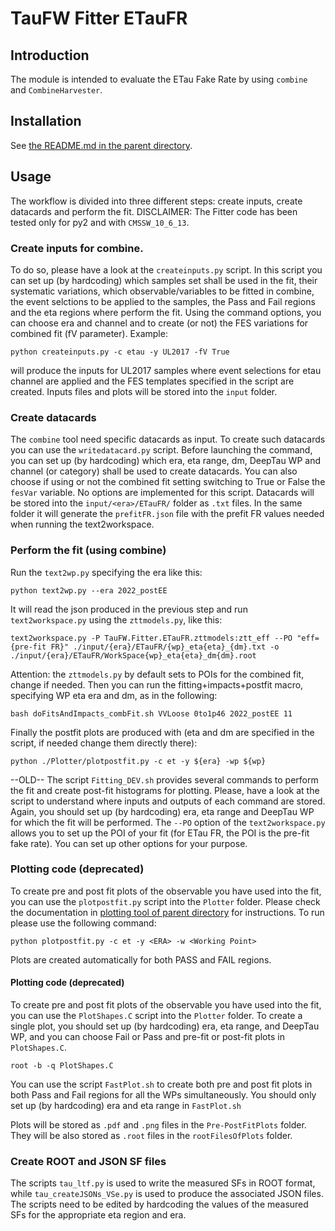 # TauFW Fitter ETauFR
## Introduction
The module is intended to evaluate the ETau Fake Rate by using `combine` and `CombineHarvester`. 

## Installation

See [the README.md in the parent directory](../../../../#taufw).

## Usage 
The workflow is divided into three different steps: create inputs, create datacards and perform the fit.
DISCLAIMER: The Fitter code has been tested only for py2 and with `CMSSW_10_6_13`.

### Create inputs for combine.
To do so, please have a look at the `createinputs.py` script. 
In this script you can set up (by hardcoding) which samples set shall be used in the fit, their systematic variations, which observable/variables to be fitted in combine, the event selctions to be applied to the samples, the Pass and Fail regions and the eta regions where perform the fit.
Using the command options, you can choose era and channel and to create (or not) the FES variations for combined fit (fV parameter).
Example:
```
python createinputs.py -c etau -y UL2017 -fV True
```
will produce the inputs for UL2017 samples where event selections for etau channel are applied and the FES templates specified in the script are created.
Inputs files and plots will be stored into the `input` folder.

### Create datacards
The `combine` tool need specific datacards as input. 
To create such datacards you can use the `writedatacard.py` script.
Before launching the command, you can set up (by hardcoding) which era, eta range, dm, DeepTau WP and channel (or category) shall be used to create datacards. You can also choose if using or not the combined fit setting switching to True or False the `fesVar` variable.
No options are implemented for this script. 
Datacards will be stored into the `input/<era>/ETauFR/` folder as `.txt` files.
In the same folder it will generate the `prefitFR.json` file with the prefit FR values needed when running the text2workspace.

### Perform the fit (using combine)
Run the `text2wp.py` specifying the era like this:
```
python text2wp.py --era 2022_postEE
``` 
It will read the json produced in the previous step and run `text2workspace.py` using the `zttmodels.py`, like this:
```
text2workspace.py -P TauFW.Fitter.ETauFR.zttmodels:ztt_eff --PO "eff={pre-fit FR}" ./input/{era}/ETauFR/{wp}_eta{eta}_{dm}.txt -o  ./input/{era}/ETauFR/WorkSpace{wp}_eta{eta}_dm{dm}.root
```
Attention: the `zttmodels.py` by default sets to POIs for the combined fit, change if needed.
Then you can run the fitting+impacts+postfit macro, specifying WP eta era and dm,  as in the following:
```
bash doFitsAndImpacts_combFit.sh VVLoose 0to1p46 2022_postEE 11
```
Finally the postfit plots are produced with (eta and dm are specified in the script, if needed change them directly there):
```
python ./Plotter/plotpostfit.py -c et -y ${era} -wp ${wp}
```

--OLD--
The script `Fitting_DEV.sh` provides several commands to perform the fit and create post-fit histograms for plotting.
Please, have a look at the script to understand where inputs and outputs of each command are stored.
Again, you should set up (by hardcoding) era, eta range and DeepTau WP for which the fit will be performed.
The `--PO` option of the `text2workspace.py` allows you to set up the POI of your fit (for ETau FR, the POI is the pre-fit fake rate).
You can set up other options for your purpose.

### Plotting code (deprecated)
To create pre and post fit plots of the observable you have used into the fit, you can use the `plotpostfit.py` script into the `Plotter` folder.
Please check the documentation in [plotting tool of parent directory](https://github.com/cms-tau-pog/TauFW/blob/master/Fitter/paper/plotpostfit.py) for instructions. To run please use the following command:
```
python plotpostfit.py -c et -y <ERA> -w <Working Point>
```
Plots are created automatically for both PASS and FAIL regions.

#### Plotting code (deprecated)
To create pre and post fit plots of the observable you have used into the fit, you can use the `PlotShapes.C` script into the `Plotter` folder.
To create a single plot, you should set up (by hardcoding) era, eta range, and DeepTau WP, and you can choose Fail or Pass and pre-fit or post-fit plots in `PlotShapes.C`.
```
root -b -q PlotShapes.C
```

You can use the script `FastPlot.sh` to create both pre and post fit plots in both Pass and Fail regions for all the WPs simultaneously.
You should only set up (by hardcoding) era and eta range in `FastPlot.sh`

Plots will be stored as `.pdf` and `.png` files in the `Pre-PostFitPlots` folder.
They will be also stored as `.root` files in the `rootFilesOfPlots` folder.

### Create ROOT and JSON SF files
The scripts `tau_ltf.py` is used to write the measured SFs in ROOT format, while `tau_createJSONs_VSe.py` is used to produce the associated JSON files.
The scripts need to be edited by hardcoding the values of the measured SFs for the appropriate eta region and era.

